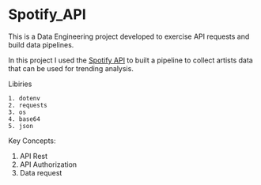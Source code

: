 # Spotify_API
This is a Data Engineering project developed to exercise API requests and build data pipelines.

In this project I used the [Spotify API](https://developer.spotify.com/documentation/web-api)
to built a pipeline to collect artists data that can be used for trending analysis.

Libiries
```
1. dotenv
2. requests
3. os
4. base64
5. json
```

Key Concepts:
1. API Rest
2. API Authorization
3. Data request
